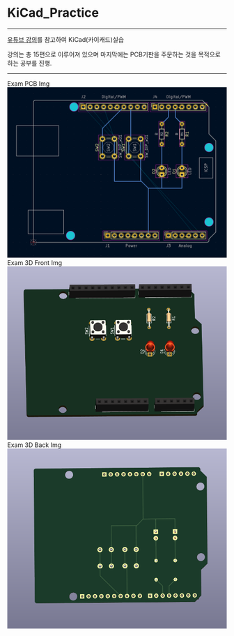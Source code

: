# KiCad_Practice
***
[유튜브 강의](https://www.youtube.com/watch?v=MrIUESCI15k&list=PLj5NnUk28LOecGFEXqgYY5xdjfHh7dqTh)를 참고하여 KiCad(카이캐드)실습   

강의는 총 15편으로 이루어져 있으며 마지막에는 PCB기판을 주문하는 것을 목적으로 하는 공부를 진행.   
***
Exam PCB Img
![pcb](./img/Day1_2번_결과물_PCB도면.png)
Exam 3D Front Img
![3DF](./img/Day1_2번_결과물_3D_View_Front.png)
Exam 3D Back Img
![3DB](./img/Day1_2번_결과물_3D_View_Back.png)
